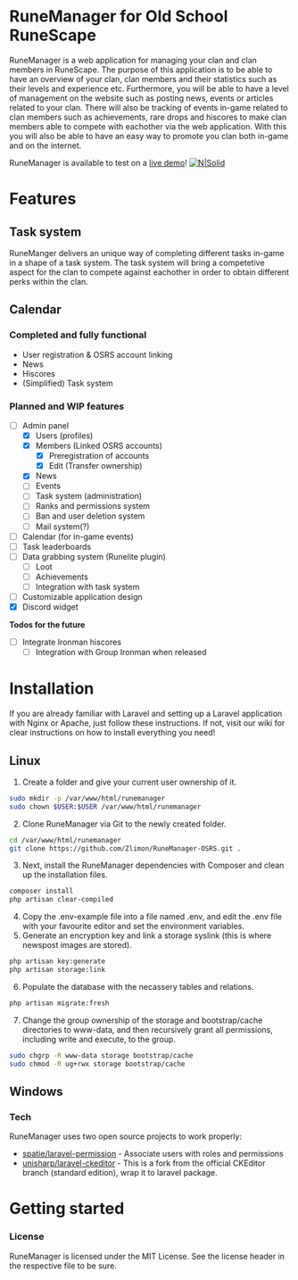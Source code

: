 # RuneManager for Old School RuneScape
RuneManager is a web application for managing your clan and clan members in RuneScape. The purpose of this application is to be able to have an overview of your clan, clan members and their statistics such as their levels and experience etc. Furthermore, you will be able to have a level of management on the website such as posting news, events or articles related to your clan. There will also be tracking of events in-game related to clan members such as achievements, rare drops and hiscores to make clan members able to compete with eachother via the web application. With this you will also be able to have an easy way to promote you clan both in-game and on the internet.

RuneManager is available to test on a [live demo](https://runemanager.habski.me)!
[![N|Solid](https://i.imgur.com/Y0TKY30.png)](https://runemanager.habski.me)

# Features
## Task system
RuneManger delivers an unique way of completing different tasks in-game in a shape of a task system. The task system will bring a competetive aspect for the clan to compete against eachother in order to obtain different perks within the clan.

## Calendar


### Completed and fully functional
 - User registration & OSRS account linking
 - News
 - Hiscores
 - (Simplified) Task system

### Planned and WIP features
- [ ] Admin panel
    - [X] Users (profiles)
    - [X] Members (Linked OSRS accounts)
        - [X] Preregistration of accounts
        - [X] Edit (Transfer ownership)
    - [X] News
    - [ ] Events
    - [ ] Task system (administration)
    - [ ] Ranks and permissions system
    - [ ] Ban and user deletion system
    - [ ] Mail system(?)
- [ ] Calendar (for in-game events)
- [ ] Task leaderboards
- [ ] Data grabbing system (Runelite plugin)
    - [ ] Loot
    - [ ] Achievements
    - [ ] Integration with task system
- [ ] Customizable application design
- [X] Discord widget

**Todos for the future**
 - [ ] Integrate Ironman hiscores
    - [ ] Integration with Group Ironman when released

# Installation
If you are already familiar with Laravel and setting up a Laravel application with Nginx or Apache, just follow these instructions.
If not, visit our wiki for clear instructions on how to install everything you need!

## Linux
1. Create a folder and give your current user ownership of it.
```sh
sudo mkdir -p /var/www/html/runemanager
sudo chown $USER:$USER /var/www/html/runemanager
```
2. Clone RuneManager via Git to the newly created folder.
```sh
cd /var/www/html/runemanager
git clone https://github.com/Zlimon/RuneManager-OSRS.git .
```
3. Next, install the RuneManager dependencies with Composer and clean up the installation files.
```sh
composer install
php artisan clear-compiled
```
4. Copy the .env-example file into a file named .env, and edit the .env file with your favourite editor and set the environment variables.
5. Generate an encryption key and link a storage syslink (this is where newspost images are stored).
```sh
php artisan key:generate
php artisan storage:link
```
6. Populate the database with the necassery tables and relations.
```sh
php artisan migrate:fresh
```
7. Change the group ownership of the storage and bootstrap/cache directories to www-data, and then recursively grant all permissions, including write and execute, to the group.
```sh
sudo chgrp -R www-data storage bootstrap/cache
sudo chmod -R ug+rwx storage bootstrap/cache
```

## Windows

### Tech
RuneManager uses two open source projects to work properly:
* [spatie/laravel-permission](https://github.com/spatie/laravel-permission) - Associate users with roles and permissions
* [unisharp/laravel-ckeditor](https://github.com/UniSharp/laravel-ckeditor) - This is a fork from the official CKEditor branch (standard edition), wrap it to laravel package.

# Getting started

### License
RuneManager is licensed under the MIT License. See the license header in the respective file to be sure.
